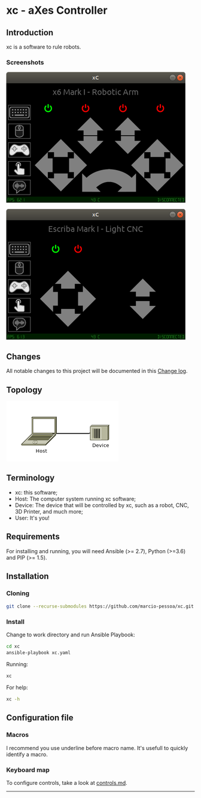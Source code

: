 # xc - aXes Controller

## Introduction
xc is a software to rule robots.

### Screenshots
![x6](Screenshots/x6.png)

![Escriba](Screenshots/escriba.png)

## Changes
All notable changes to this project will be documented in this [Change log](CHANGELOG.md).

## Topology
![Topology](Documents/Pictures/xc.png)

## Terminology
- xc: this software;
- Host: The computer system running xc software;
- Device: The device that will be controlled by xc, such as a robot, CNC, 3D Printer, and much more;
- User: It's you!

## Requirements
For installing and running, you will need Ansible (>= 2.7), Python (>=3.6) and PIP (>= 1.5).

## Installation

### Cloning
``` bash
git clone --recurse-submodules https://github.com/marcio-pessoa/xc.git
```
### Install
Change to work directory and run Ansible Playbook:
``` bash
cd xc
ansible-playbook xc.yaml
```

Running:
``` bash
xc
```

For help:
``` bash
xc -h
```

## Configuration file

### Macros
I recommend you use underline before macro name. It's usefull to quickly identify a macro.

### Keyboard map

To configure controls, take a look at [controls.md](Documents/controls.md).

---
